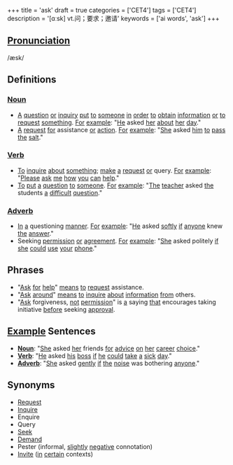 +++
title = 'ask'
draft = true
categories = ['CET4']
tags = ['CET4']
description = '[ɑːsk] vt.问；要求；邀请'
keywords = ['ai words', 'ask']
+++

## [Pronunciation](/post/pronunciation/)
/æsk/

## Definitions
### [Noun](/post/noun/)
- [A](/post/a/) [question](/post/question/) [or](/post/or/) [inquiry](/post/inquiry/) [put](/post/put/) [to](/post/to/) [someone](/post/someone/) [in](/post/in/) [order](/post/order/) [to](/post/to/) [obtain](/post/obtain/) [information](/post/information/) [or](/post/or/) [to](/post/to/) [request](/post/request/) [something](/post/something/). [For](/post/for/) [example](/post/example/): "[He](/post/he/) asked [her](/post/her/) [about](/post/about/) [her](/post/her/) [day](/post/day/)."
- [A](/post/a/) [request](/post/request/) [for](/post/for/) assistance [or](/post/or/) [action](/post/action/). [For](/post/for/) [example](/post/example/): "[She](/post/she/) asked [him](/post/him/) [to](/post/to/) [pass](/post/pass/) [the](/post/the/) [salt](/post/salt/)."

### [Verb](/post/verb/)
- [To](/post/to/) [inquire](/post/inquire/) [about](/post/about/) [something](/post/something/); [make](/post/make/) [a](/post/a/) [request](/post/request/) [or](/post/or/) query. [For](/post/for/) [example](/post/example/): "[Please](/post/please/) [ask](/post/ask/) [me](/post/me/) [how](/post/how/) [you](/post/you/) [can](/post/can/) [help](/post/help/)."
- [To](/post/to/) [put](/post/put/) [a](/post/a/) [question](/post/question/) [to](/post/to/) [someone](/post/someone/). [For](/post/for/) [example](/post/example/): "[The](/post/the/) [teacher](/post/teacher/) asked [the](/post/the/) students [a](/post/a/) [difficult](/post/difficult/) [question](/post/question/)."

### [Adverb](/post/adverb/)
- [In](/post/in/) [a](/post/a/) questioning [manner](/post/manner/). [For](/post/for/) [example](/post/example/): "[He](/post/he/) asked [softly](/post/softly/) [if](/post/if/) [anyone](/post/anyone/) knew [the](/post/the/) [answer](/post/answer/)."
- Seeking [permission](/post/permission/) [or](/post/or/) [agreement](/post/agreement/). [For](/post/for/) [example](/post/example/): "[She](/post/she/) asked politely [if](/post/if/) [she](/post/she/) [could](/post/could/) [use](/post/use/) [your](/post/your/) [phone](/post/phone/)."

## Phrases
- "[Ask](/post/ask/) [for](/post/for/) [help](/post/help/)" [means](/post/means/) [to](/post/to/) [request](/post/request/) assistance.
- "[Ask](/post/ask/) [around](/post/around/)" [means](/post/means/) [to](/post/to/) [inquire](/post/inquire/) [about](/post/about/) [information](/post/information/) [from](/post/from/) others.
- "[Ask](/post/ask/) forgiveness, [not](/post/not/) [permission](/post/permission/)" is [a](/post/a/) saying [that](/post/that/) encourages taking initiative [before](/post/before/) seeking [approval](/post/approval/).

## [Example](/post/example/) Sentences
- **[Noun](/post/noun/)**: "[She](/post/she/) asked [her](/post/her/) friends [for](/post/for/) [advice](/post/advice/) [on](/post/on/) [her](/post/her/) [career](/post/career/) [choice](/post/choice/)."
- **[Verb](/post/verb/)**: "[He](/post/he/) asked [his](/post/his/) [boss](/post/boss/) [if](/post/if/) [he](/post/he/) [could](/post/could/) [take](/post/take/) [a](/post/a/) [sick](/post/sick/) [day](/post/day/)."
- **[Adverb](/post/adverb/)**: "[She](/post/she/) asked [gently](/post/gently/) [if](/post/if/) [the](/post/the/) [noise](/post/noise/) was bothering [anyone](/post/anyone/)."

## Synonyms
- [Request](/post/request/)
- [Inquire](/post/inquire/)
- Enquire
- Query
- [Seek](/post/seek/)
- [Demand](/post/demand/)
- Pester (informal, [slightly](/post/slightly/) [negative](/post/negative/) connotation)
- [Invite](/post/invite/) ([in](/post/in/) [certain](/post/certain/) contexts)
